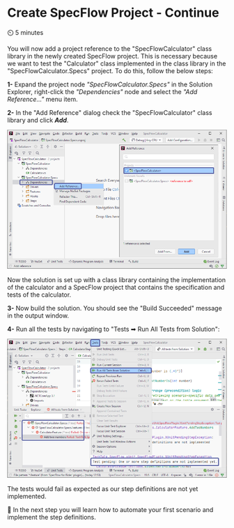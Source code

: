 Create SpecFlow Project - Continue  
=======================

⏲️ 5 minutes

You will now add a project reference to the "SpecFlowCalculator" class library in the newly created SpecFlow project. This is necessary because we want to test the "Calculator" class implemented in the class library in the "SpecFlowCalculator.Specs" project. To do this, follow the below steps:

**1-** Expand the project node *"SpecFlowCalculator.Specs"* in the Solution Explorer, right-click the *"Dependencies"* node and select the *"Add Reference..."* menu item.

**2-** In the "Add Reference" dialog check the "SpecFlowCalculator" class library and click ***Add***.

![add reference](../_static/riderimages/addreference.png)

Now the solution is set up with a class library containing the implementation of the calculator and a SpecFlow project that contains the specification and tests of the calculator.

**3-** Now build the solution. You should see the "Build Succeeded" message in the output window.

**4-** Run all the tests by navigating to  "Tests ➡ Run All Tests from Solution":

![failed test](../_static/riderimages/failtest.png)

The tests would fail as expected as our step definitions are not yet implemented.

📄 In the next step you will learn how to automate your first scenario and implement the step definitions.
